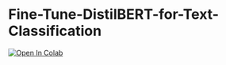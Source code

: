 # Fine-Tune-DistilBERT-for-Text-Classification

[![Open In Colab](https://colab.research.google.com/assets/colab-badge.svg)](https://colab.research.google.com/github/danplotkin/Fine-Tune-DistilBERT-for-Text-Classification/symptom2disease.ipynb)
